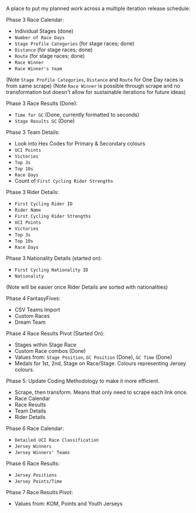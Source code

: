 A place to put my planned work across a multiple iteration release schedule:

Phase 3 Race Calendar:
- Individual Stages (done)
- `Number of Race Days`
- `Stage Profile Categories` (for stage races; done)
- `Distance` (for stage races; done)
- `Route` (for stage races; done)
- `Race Winner`
- `Race Winner's team`

(Note `Stage Profile Categories`, `Distance` and `Route` for One Day races is from same scrape)
(Note `Race Winner` is possible through scrape and no transformation but doesn't allow for sustainable iterations for future ideas)

Phase 3 Race Results (Done):
- `Time for GC` (Done, currently formatted to seconds)
- `Stage Results GC` (Done)

Phase 3 Team Details:
- Look into Hex Codes for Primary & Secondary colours
- `UCI Points`
- `Victories`
- `Top 3s`
- `Top 10s`
- `Race Days`
- Count of `First Cycling Rider Strengths`

Phase 3 Rider Details:
- `First Cycling Rider ID`
- `Rider Name`
- `First Cycling Rider Strengths`
- `UCI Points`
- `Victories`
- `Top 3s`
- `Top 10s`
- `Race Days`

Phase 3 Nationality Details (started on):
- `First Cycling Nationality ID`
- `Nationality`

(Note will be easier once Rider Details are sorted with nationalities)

Phase 4 FantasyFives:
- CSV Teams Import
- Custom Races
- Dream Team

Phase 4 Race Results Pivot (Started On):
- Stages within Stage Race
- Custom Race combos (Done)
- Values from: `Stage Position`, `GC Position` (Done), `GC Time` (Done)
- Medals for 1st, 2nd, Stage on Race/Stage. Colours representing Jersey colours.

Phase 5: Update Coding Methodology to make it more efficient.
- Scrape, then transform. Means that only need to scrape each link once.
- Race Calendar
- Race Results
- Team Details
- Rider Details

Phase 6 Race Calendar:
- `Detailed UCI Race Classification`
- `Jersey Winners`
- `Jersey Winners' Teams`

Phase 6 Race Results:
- `Jersey Positions`
- `Jersey Points/Time`

Phase 7 Race Results Pivot:
- Values from: KOM, Points and Youth Jerseys
